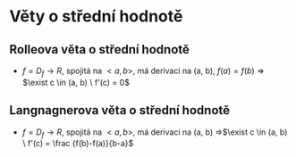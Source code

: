 # Věty o střední hodnotě
## Rolleova věta o střední hodnotě
- $f = D_f \rightarrow R$, spojitá na $<a, b>$, má derivaci na (a, b), $f(a) = f(b)$ => $\exist c \in (a, b) \ f'(c) = 0$

## Langnagnerova věta o střední hodnotě
- $f = D_f \rightarrow R$, spojitá na $<a, b>$, má derivaci na (a, b) =>$\exist c \in (a, b) \ f'(c) = \frac {f(b)-f(a)}{b-a}$